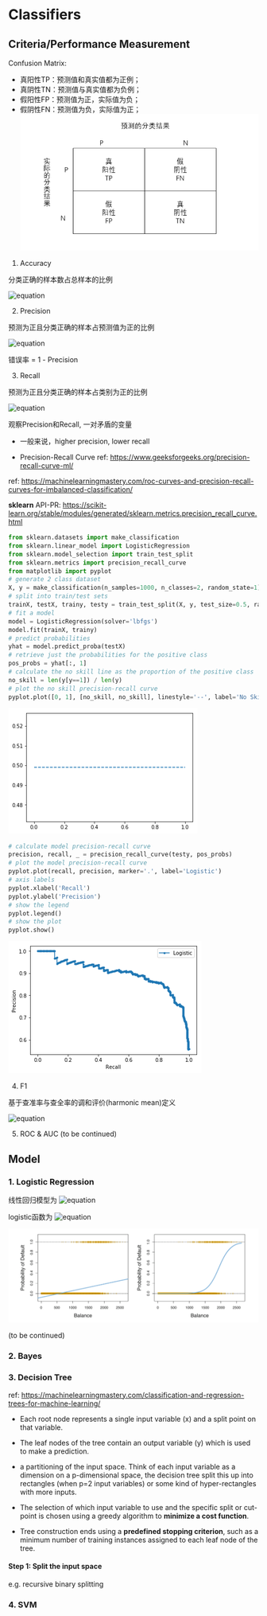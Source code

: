# Classifiers

## Criteria/Performance Measurement

Confusion Matrix:

   - 真阳性TP：预测值和真实值都为正例；                        
   - 真阴性TN：预测值与真实值都为负例；                     
   - 假阳性FP：预测值为正，实际值为负；
   - 假阴性FN：预测值为负，实际值为正；                      
   ![jupyter](./1.22.png) 


1. Accuracy

分类正确的样本数占总样本的比例

![equation](https://latex.codecogs.com/gif.latex?ACC&space;=&space;\frac{TP&plus;TN}{FP&plus;FN&plus;TP&plus;TN})

2. Precision

预测为正且分类正确的样本占预测值为正的比例

![equation](https://latex.codecogs.com/gif.latex?PRE&space;=&space;\frac{TP}{TP&plus;FP})

错误率 =  1 - Precision

3. Recall

预测为正且分类正确的样本占类别为正的比例

![equation](https://latex.codecogs.com/gif.latex?REC&space;=&space;\frac{TP}{TP&plus;FN})


观察Precision和Recall, 一对矛盾的变量

- 一般来说，higher precision, lower recall 

- Precision-Recall Curve
ref: https://www.geeksforgeeks.org/precision-recall-curve-ml/

ref: https://machinelearningmastery.com/roc-curves-and-precision-recall-curves-for-imbalanced-classification/


**sklearn**
API-PR: https://scikit-learn.org/stable/modules/generated/sklearn.metrics.precision_recall_curve.html

```python
from sklearn.datasets import make_classification
from sklearn.linear_model import LogisticRegression
from sklearn.model_selection import train_test_split
from sklearn.metrics import precision_recall_curve
from matplotlib import pyplot
# generate 2 class dataset
X, y = make_classification(n_samples=1000, n_classes=2, random_state=1)
# split into train/test sets
trainX, testX, trainy, testy = train_test_split(X, y, test_size=0.5, random_state=2)
# fit a model
model = LogisticRegression(solver='lbfgs')
model.fit(trainX, trainy)
# predict probabilities
yhat = model.predict_proba(testX)
# retrieve just the probabilities for the positive class
pos_probs = yhat[:, 1]
# calculate the no skill line as the proportion of the positive class
no_skill = len(y[y==1]) / len(y)
# plot the no skill precision-recall curve
pyplot.plot([0, 1], [no_skill, no_skill], linestyle='--', label='No Skill')
```
![jupyter](./6.png)


```python
# calculate model precision-recall curve
precision, recall, _ = precision_recall_curve(testy, pos_probs)
# plot the model precision-recall curve
pyplot.plot(recall, precision, marker='.', label='Logistic')
# axis labels
pyplot.xlabel('Recall')
pyplot.ylabel('Precision')
# show the legend
pyplot.legend()
# show the plot
pyplot.show()
```
![jupyter](./7.png)

4. F1

基于查准率与查全率的调和评价(harmonic mean)定义

![equation](https://latex.codecogs.com/gif.latex?F1&space;=&space;2\frac{PRE\times&space;REC}{PRE&space;&plus;&space;REC}=\frac{2\times&space;TP})


5. ROC & AUC
(to be continued)

## Model

### 1. Logistic Regression

线性回归模型为 
![equation](https://latex.codecogs.com/gif.latex?Y=\beta_0&plus;\beta_1&space;X)

logistic函数为
![equation](https://latex.codecogs.com/gif.latex?p(X)&space;=&space;\dfrac{e^{\beta_0&space;&plus;&space;\beta_1X}}{1&plus;e^{\beta_0&space;&plus;&space;\beta_1X}})


![jupyter](./1.24.png)   

(to be continued)


### 2. Bayes

### 3. Decision Tree
ref: https://machinelearningmastery.com/classification-and-regression-trees-for-machine-learning/



- Each root node represents a single input variable (x) and a split point on that variable.


- The leaf nodes of the tree contain an output variable (y) which is used to make a prediction.


- a partitioning of the input space. Think of each input variable as a dimension on a p-dimensional space, the decision tree split this up into rectangles (when p=2 input variables) or some kind of hyper-rectangles with more inputs.


- The selection of which input variable to use and the specific split or cut-point is chosen using a greedy algorithm to **minimize a cost function**. 


- Tree construction ends using a **predefined stopping criterion**, such as a minimum number of training instances assigned to each leaf node of the tree.

#### Step 1: Split the input space

e.g. recursive binary splitting 


### 4. SVM